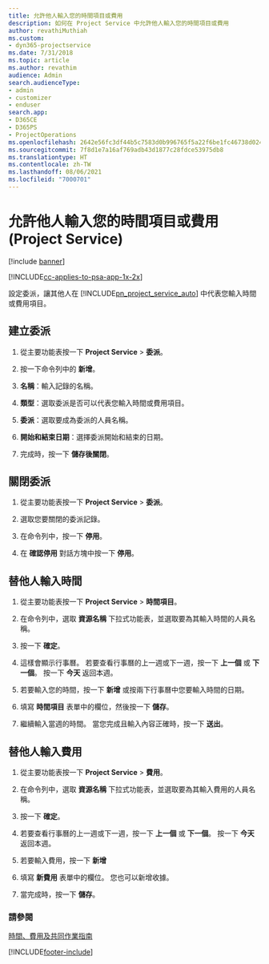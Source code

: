 ```yaml
---
title: 允許他人輸入您的時間項目或費用
description: 如何在 Project Service 中允許他人輸入您的時間項目或費用
author: revathiMuthiah
ms.custom:
- dyn365-projectservice
ms.date: 7/31/2018
ms.topic: article
ms.author: revathim
audience: Admin
search.audienceType:
- admin
- customizer
- enduser
search.app:
- D365CE
- D365PS
- ProjectOperations
ms.openlocfilehash: 2642e56fc3df44b5c7583d0b996765f5a22f6be1fc46738d02462d928f833048
ms.sourcegitcommit: 7f8d1e7a16af769adb43d1877c28fdce53975db8
ms.translationtype: HT
ms.contentlocale: zh-TW
ms.lasthandoff: 08/06/2021
ms.locfileid: "7000701"
---
```

# <a name="allow-someone-else-to-enter-your-time-entry-or-expense-project-service"></a>允許他人輸入您的時間項目或費用 (Project Service)

[!include [banner](../includes/psa-now-project-operations.md)]

[!INCLUDE[cc-applies-to-psa-app-1x-2x](../includes/cc-applies-to-psa-app-1x-2x.md)]

設定委派，讓其他人在 [!INCLUDE[pn_project_service_auto](../includes/pn-project-service-auto.md)] 中代表您輸入時間或費用項目。  
  
## <a name="create-a-delegate"></a>建立委派  
  
1.  從主要功能表按一下 **Project Service** > **委派**。  
  
2.  按一下命令列中的 **新增**。  
  
3. **名稱**：輸入記錄的名稱。  
  
4. **類型**：選取委派是否可以代表您輸入時間或費用項目。  
  
5. **委派**：選取要成為委派的人員名稱。  
  
6. **開始和結束日期**：選擇委派開始和結束的日期。  
  
7.  完成時，按一下 **儲存後關閉**。  
  
## <a name="turn-off-delegation"></a>關閉委派  
  
1.  從主要功能表按一下 **Project Service** > **委派**。  
  
2.  選取您要關閉的委派記錄。  
  
3.  在命令列中，按一下 **停用**。  
  
4.  在 **確認停用** 對話方塊中按一下 **停用**。  
  
## <a name="enter-time-for-someone-else"></a>替他人輸入時間  
  
1.  從主要功能表按一下 **Project Service** > **時間項目**。  
  
2.  在命令列中，選取 **資源名稱** 下拉式功能表，並選取要為其輸入時間的人員名稱。  
  
3.  按一下 **確定**。  
  
4.  這樣會顯示行事曆。 若要查看行事曆的上一週或下一週，按一下 **上一個** 或 **下一個**。 按一下 **今天** 返回本週。  
  
5.  若要輸入您的時間，按一下 **新增** 或按兩下行事曆中您要輸入時間的日期。  
  
6.  填寫 **時間項目** 表單中的欄位，然後按一下 **儲存**。  
  
7.  繼續輸入當週的時間。 當您完成且輸入內容正確時，按一下 **送出**。  
  
## <a name="enter-expenses-for-someone-else"></a>替他人輸入費用  
  
1.  從主要功能表按一下 **Project Service** > **費用**。  
  
2.  在命令列中，選取 **資源名稱** 下拉式功能表，並選取要為其輸入費用的人員名稱。  
  
3.  按一下 **確定**。  
  
4.  若要查看行事曆的上一週或下一週，按一下 **上一個** 或 **下一個**。 按一下 **今天** 返回本週。  
  
5.  若要輸入費用，按一下 **新增**  
  
6.  填寫 **新費用** 表單中的欄位。 您也可以新增收據。  
  
7.  當完成時，按一下 **儲存**。  
  
### <a name="see-also"></a>請參閱  
 [時間、費用及共同作業指南](../psa/time-expense-collaboration-guide.md)


[!INCLUDE[footer-include](../includes/footer-banner.md)]